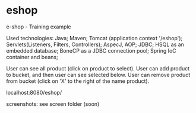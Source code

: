 # eshop
e-shop - Training example

Used technologies:
  Java;
  Maven; 
  Tomcat (application context '/eshop');
  Servlets(Listeners, Filters, Controllers); 
  AspecJ, AOP;
  JDBC;
  HSQL as an embedded database;
  BoneCP as a JDBC connection pool; 
  Spring IoC container and beans;
  

User can see all product (click on product to select). 
User can add product to bucket, and then user can see selected below.
User can remove product from bucket (click on 'X' to the right of the name product).

localhost:8080/eshop/

screenshots: see screen folder (soon)
